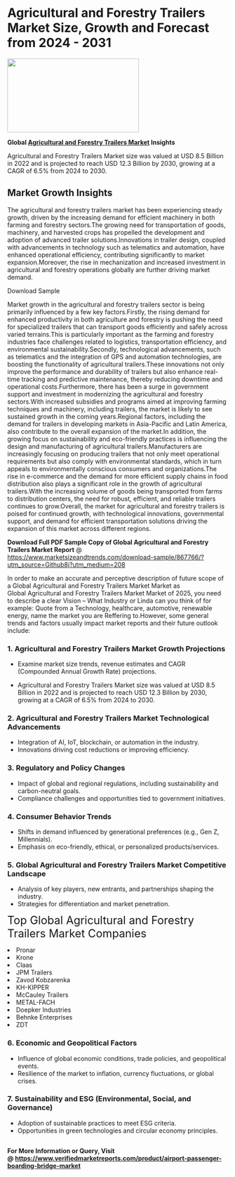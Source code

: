 <H1>Agricultural and Forestry Trailers Market Size, Growth and Forecast from 2024 - 2031</H1><img class="aligncenter size-medium wp-image-584254" src="https://thirdeyenews.in/wp-content/uploads/2024/09/Global-Market-Research-300x168.jpeg" alt="" width="300" height="168" /><p><strong>Global&nbsp;<a href="https://www.marketsizeandtrends.com/download-sample/867766/?utm_source=Github8j?utm_medium=208">Agricultural and Forestry Trailers Market</a> Insights</strong></p><p>Agricultural and Forestry Trailers Market size was valued at USD 8.5 Billion in 2022 and is projected to reach USD 12.3 Billion by 2030, growing at a CAGR of 6.5% from 2024 to 2030.</p><p><h2>Market Growth Insights</h2> <p>The agricultural and forestry trailers market has been experiencing steady growth, driven by the increasing demand for efficient machinery in both farming and forestry sectors.The growing need for transportation of goods, machinery, and harvested crops has propelled the development and adoption of advanced trailer solutions.Innovations in trailer design, coupled with advancements in technology such as telematics and automation, have enhanced operational efficiency, contributing significantly to market expansion.Moreover, the rise in mechanization and increased investment in agricultural and forestry operations globally are further driving market demand.</p> <p>Download Sample</p> <p>Market growth in the agricultural and forestry trailers sector is being primarily influenced by a few key factors.Firstly, the rising demand for enhanced productivity in both agriculture and forestry is pushing the need for specialized trailers that can transport goods efficiently and safely across varied terrains.This is particularly important as the farming and forestry industries face challenges related to logistics, transportation efficiency, and environmental sustainability.Secondly, technological advancements, such as telematics and the integration of GPS and automation technologies, are boosting the functionality of agricultural trailers.These innovations not only improve the performance and durability of trailers but also enhance real-time tracking and predictive maintenance, thereby reducing downtime and operational costs.Furthermore, there has been a surge in government support and investment in modernizing the agricultural and forestry sectors.With increased subsidies and programs aimed at improving farming techniques and machinery, including trailers, the market is likely to see sustained growth in the coming years.Regional factors, including the demand for trailers in developing markets in Asia-Pacific and Latin America, also contribute to the overall expansion of the market.In addition, the growing focus on sustainability and eco-friendly practices is influencing the design and manufacturing of agricultural trailers.Manufacturers are increasingly focusing on producing trailers that not only meet operational requirements but also comply with environmental standards, which in turn appeals to environmentally conscious consumers and organizations.The rise in e-commerce and the demand for more efficient supply chains in food distribution also plays a significant role in the growth of agricultural trailers.With the increasing volume of goods being transported from farms to distribution centers, the need for robust, efficient, and reliable trailers continues to grow.Overall, the market for agricultural and forestry trailers is poised for continued growth, with technological innovations, governmental support, and demand for efficient transportation solutions driving the expansion of this market across different regions.</p> <p></p><p><span class=""><strong>Download Full PDF Sample Copy of Global Agricultural and Forestry Trailers Market Report</strong> @ <a href="https://www.marketsizeandtrends.com/download-sample/867766/?utm_source=Github8j?utm_medium=208" target="_blank">https://www.marketsizeandtrends.com/download-sample/867766/?utm_source=Github8j?utm_medium=208</a></span></p><p>In order to make an accurate and perceptive description of future scope of a Global&nbsp;Agricultural and Forestry Trailers Market Market as Global&nbsp;Agricultural and Forestry Trailers Market Market of 2025, you need to describe a clear Vision &ndash; What Industry or Linda can you think of for example: Quote from a Technology, healthcare, automotive, renewable energy, name the market you are Reffering to.However, some general trends and factors usually impact market reports and their future outlook include:</p><h3>1.&nbsp;<strong>Agricultural and Forestry Trailers Market Growth Projections</strong></h3><ul><li>Examine market size trends, revenue estimates and CAGR (Compounded Annual Growth Rate) projections.</li><li><p>Agricultural and Forestry Trailers Market size was valued at USD 8.5 Billion in 2022 and is projected to reach USD 12.3 Billion by 2030, growing at a CAGR of 6.5% from 2024 to 2030.</p></li></ul><h3>2.&nbsp;<strong>Agricultural and Forestry Trailers Market Technological Advancements</strong></h3><ul><li>Integration of AI, IoT, blockchain, or automation in the industry.</li><li>Innovations driving cost reductions or improving efficiency.</li></ul><h3>3.&nbsp;<strong>Regulatory and Policy Changes</strong></h3><ul><li>Impact of global and regional regulations, including sustainability and carbon-neutral goals.</li><li>Compliance challenges and opportunities tied to government initiatives.</li></ul><h3>4.&nbsp;<strong>Consumer Behavior Trends</strong></h3><ul><li>Shifts in demand influenced by generational preferences (e.g., Gen Z, Millennials).</li><li>Emphasis on eco-friendly, ethical, or personalized products/services.</li></ul><h3>5.&nbsp;<strong>Global Agricultural and Forestry Trailers Market Competitive Landscape</strong></h3><ul><li>Analysis of key players, new entrants, and partnerships shaping the industry.</li><li>Strategies for differentiation and market penetration.</li></ul><p data-pm-slice="1 1 []"><span style="color: inherit; font-family: inherit; font-size: 25px;">Top Global Agricultural and Forestry Trailers Market Companies</span></p><div class="" data-test-id=""><p><li>Pronar</li><li> Krone</li><li> Claas</li><li> JPM Trailers</li><li> Zavod Kobzarenka</li><li> KH-KIPPER</li><li> McCauley Trailers</li><li> METAL-FACH</li><li> Doepker Industries</li><li> Behnke Enterprises</li><li> ZDT</li></p></div><h3>6.&nbsp;<strong>Economic and Geopolitical Factors</strong></h3><ul><li>Influence of global economic conditions, trade policies, and geopolitical events.</li><li>Resilience of the market to inflation, currency fluctuations, or global crises.</li></ul><h3>7.&nbsp;<strong>Sustainability and ESG (Environmental, Social, and Governance)</strong></h3><ul><li>Adoption of sustainable practices to meet ESG criteria.</li><li>Opportunities in green technologies and circular economy principles.</li></ul><h2><strong style="font-size: 14px;">For More Information or Query, Visit @&nbsp;</strong><a style="background-color: #ffffff; font-size: 14px;" href="https://www.marketsizeandtrends.com/report/agricultural-and-forestry-trailers-market/" target="_blank">https://www.verifiedmarketreports.com/product/airport-passenger-boarding-bridge-market</a></h2>